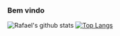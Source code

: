### Bem vindo

![Rafael's github stats](https://github-readme-stats.vercel.app/api?username=Rafael-Zamith&theme=dark&show_icons=true)
[![Top Langs](https://github-readme-stats.vercel.app/api/top-langs/?username=Rafael-Zamith&layout=compact&theme=dark)](https://github.com/anuraghazra/github-readme-stats)